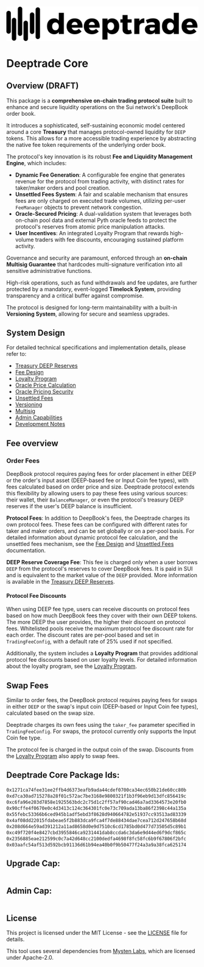 <p align="center">
  <img src="./assets/sui-deeptrade-dynamic-logo.svg" alt="Sui Deeptrade Logo" style="border: none; background: transparent;">
</p>

# Deeptrade Core

## Overview (DRAFT)

This package is a **comprehensive on-chain trading protocol suite** built to enhance and secure liquidity operations on the Sui network's DeepBook order book.

It introduces a sophisticated, self-sustaining economic model centered around a core **Treasury** that manages protocol-owned liquidity for `DEEP` tokens. This allows for a more accessible trading experience by abstracting the native fee token requirements of the underlying order book.

The protocol's key innovation is its robust **Fee and Liquidity Management Engine**, which includes:

- **Dynamic Fee Generation**: A configurable fee engine that generates revenue for the protocol from trading activity, with distinct rates for taker/maker orders and pool creation.
- **Unsettled Fees System**: A fair and scalable mechanism that ensures fees are only charged on executed trade volumes, utilizing per-user `FeeManager` objects to prevent network congestion.
- **Oracle-Secured Pricing**: A dual-validation system that leverages both on-chain pool data and external Pyth oracle feeds to protect the protocol's reserves from atomic price manipulation attacks.
- **User Incentives**: An integrated Loyalty Program that rewards high-volume traders with fee discounts, encouraging sustained platform activity.

Governance and security are paramount, enforced through an **on-chain Multisig Guarantee** that hardcodes multi-signature verification into all sensitive administrative functions.

High-risk operations, such as fund withdrawals and fee updates, are further protected by a mandatory, event-logged **Timelock System**, providing transparency and a critical buffer against compromise.

The protocol is designed for long-term maintainability with a built-in **Versioning System**, allowing for secure and seamless upgrades.

## System Design

For detailed technical specifications and implementation details, please refer to:

- [Treasury DEEP Reserves](docs/treasury_deep_reserves.md)
- [Fee Design](docs/fee-design.md)
- [Loyalty Program](docs/loyalty.md)
- [Oracle Price Calculation](docs/oracle-price-calculation.md)
- [Oracle Pricing Security](docs/oracle-pricing-security.md)
- [Unsettled Fees](docs/unsettled-fees.md)
- [Versioning](docs/versioning.md)
- [Multisig](docs/multisig.md)
- [Admin Capabilities](docs/admin.md)
- [Development Notes](docs/dev-notes.md)

## Fee overview

### Order Fees

DeepBook protocol requires paying fees for order placement in either DEEP or the order's input asset (DEEP-based fee or Input Coin fee types), with fees calculated based on order price and size. Deeptrade protocol extends this flexibility by allowing users to pay these fees using various sources: their wallet, their `BalanceManager`, or even the protocol's treasury DEEP reserves if the user's DEEP balance is insufficient.

**Protocol Fees**: In addition to DeepBook's fees, the Deeptrade charges its own protocol fees. These fees can be configured with different rates for taker and maker orders, and can be set globally or on a per-pool basis.
For detailed information about dynamic protocol fee calculation, and the unsettled fees mechanism, see the [Fee Design](docs/fee-design.md) and [Unsettled Fees](docs/unsettled-fees.md) documentation.

**DEEP Reserve Coverage Fee**: This fee is charged only when a user borrows `DEEP` from the protocol's reserves to cover DeepBook fees. It is paid in SUI and is equivalent to the market value of the `DEEP` provided. More information is available in the [Treasury DEEP Reserves](docs/treasury_deep_reserves.md).

#### Protocol Fee Discounts

When using DEEP fee type, users can receive discounts on protocol fees based on how much DeepBook fees they cover with their own DEEP tokens. The more DEEP the user provides, the higher their discount on protocol fees.
Whitelisted pools receive the maximum protocol fee discount rate for each order. The discount rates are per-pool based and set in `TradingFeeConfig`, with a default rate of 25% used if not specified.

Additionally, the system includes a **Loyalty Program** that provides additional protocol fee discounts based on user loyalty levels. For detailed information about the loyalty program, see the [Loyalty Program](docs/loyalty.md).

## Swap Fees

Similar to order fees, the DeepBook protocol requires paying fees for swaps in either `DEEP` or the swap's input coin (DEEP-based or Input Coin fee types), calculated based on the swap size.

Deeptrade charges its own fees using the `taker_fee` parameter specified in `TradingFeeConfig`. For swaps, the protocol currently only supports the Input Coin fee type.

The protocol fee is charged in the output coin of the swap.
Discounts from the [Loyalty Program](docs/loyalty.md) also apply to swap fees.

## Deeptrade Core Package Ids:

```
0x1271ca74fee31ee2ffb4d6373eafb9ada44cdef0700ca34ec650b21de60cc80b
0xd7ca30ad715278a28f01c572ac7be3168e9800321f1b3f96eb9d13dfc856419c
0xc6fa96e203d7858e1925563bdc2c75d1c2ff57af90cad46a7ad3364573e20fb0
0x90cffe4f0670e0c4d3413c124c364301fc0e73c709ada13ba86f2398c44a135a
0x55febc53366b6ced945b1adf5ebd3f8628d940664782e51937cc93513ad83339
0x4af08dd22015fdabeae5f2b883dca9fca4f7de88434dae7cea712d247658b68d
0x208d664e59ad391212a11ad8658d0e9d7510c6cd1785bd0d477d73505d5c89b1
0xc49f720f4e8427cbd3955846ca9231441dab8ccda6c3da6e9d44ed6f9dcf865c
0x2356885eae212599c0c7a42d648cc2100dedfa4698f8fc58fc6b9f67806f2bfc
0x03aafc54af513d592bcb91136d61b94ea40b0f9b50477f24a3a9a38fca625174
```

## Upgrade Cap:

```

```

## Admin Cap:

```

```

## License

This project is licensed under the MIT License - see the [LICENSE](LICENSE.md) file for details.

This tool uses several dependencies from [Mysten Labs](https://github.com/MystenLabs/sui), which are licensed under Apache-2.0.

